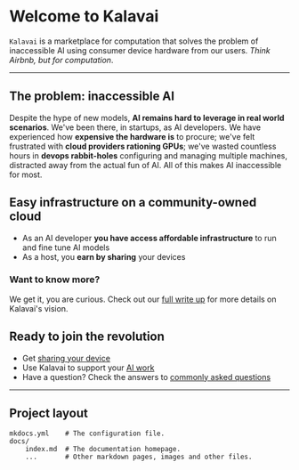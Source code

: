 # Welcome to Kalavai

`Kalavai` is a marketplace for computation that solves the problem of inaccessible AI using consumer device hardware from our users. _Think Airbnb, but for computation_.

---

## The problem: inaccessible AI

Despite the hype of new models, **AI remains hard to leverage in real world scenarios**. We've been there, in startups, as AI developers. We have experienced how **expensive the hardware is** to procure; we've felt frustrated with **cloud providers rationing GPUs**; we've wasted countless hours in **devops rabbit-holes** configuring and managing multiple machines, distracted away from the actual fun of AI. All of this makes AI inaccessible for most.


## Easy infrastructure on a community-owned cloud

* As an AI developer **you have access affordable infrastructure** to run and fine tune AI models
* As a host, you **earn by sharing** your devices


### Want to know more?

We get it, you are curious. Check out our [full write up](concepts.md) for more details on Kalavai's vision.


## Ready to join the revolution

* Get [sharing your device](hosts.md)
* Use Kalavai to support your [AI work](developers.md)
* Have a question? Check the answers to [commonly asked questions](faqs.md)

---


## Project layout

    mkdocs.yml    # The configuration file.
    docs/
        index.md  # The documentation homepage.
        ...       # Other markdown pages, images and other files.
